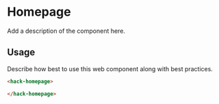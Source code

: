 # Homepage
Add a description of the component here.

## Usage
Describe how best to use this web component along with best practices.

```html
<hack-homepage>

</hack-homepage>
```
